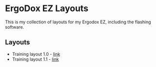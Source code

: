 # ErgoDox EZ Layouts

This is my collection of layouts for my Ergodox EZ, including the flashing software.

## Layouts

* Training layout 1.0 - [link](http://configure.ergodox-ez.com/keyboard_layouts/qoozpa/edit)
* Training layout 1.1 - [link](http://configure.ergodox-ez.com/keyboard_layouts/qmmrex/edit)

